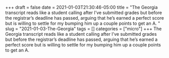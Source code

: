 +++draft = falsedate = 2021-01-03T21:30:46-05:00title = "The Georgia transcript reads like a student calling after I’ve submitted grades but before the registrar’s deadline has passed, arguing that he’s earned a perfect score but is willing to settle for my bumping him up a couple points to get an A. "slug = "2021-01-03-The-Georgia"tags = []categories = ["micro"]+++The Georgia transcript reads like a student calling after I’ve submitted grades but before the registrar’s deadline has passed, arguing that he’s earned a perfect score but is willing to settle for my bumping him up a couple points to get an A. 